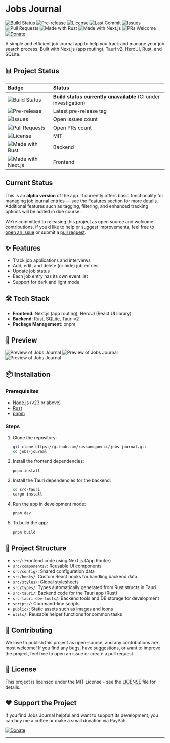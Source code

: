 # Jobs Journal

![Build Status](https://img.shields.io/github/workflow/status/rossanoguenci/jobs-journal/ci?label=Build%20Status&logo=github&color=grey)
![Pre-release](https://img.shields.io/github/v/release/rossanoguenci/jobs-journal?sort=semver)
![License](https://img.shields.io/github/license/rossanoguenci/jobs-journal)
![Last Commit](https://img.shields.io/github/last-commit/rossanoguenci/jobs-journal)
![Issues](https://img.shields.io/github/issues/rossanoguenci/jobs-journal)
![Pull Requests](https://img.shields.io/github/issues-pr/rossanoguenci/jobs-journal)
![Made with Rust](https://img.shields.io/badge/made%20with-Rust-orange)
![Made with Next.js](https://img.shields.io/badge/made%20with-Next.js-blue)
![PRs Welcome](https://img.shields.io/badge/PRs-welcome-brightgreen)
[![Donate](https://img.shields.io/badge/Donate-PayPal-blue.svg)](https://www.paypal.me/rossanoguenciuk)

A simple and efficient job journal app to help you track and manage your job search process. Built with Next.js (app routing), Tauri v2, HeroUI, Rust, and SQLite.

## 📊 Project Status

| Badge            | Status |
|:-----------------|:--------|
| ![Build Status](https://img.shields.io/github/workflow/status/rossanoguenci/jobs-journal/ci?label=Build%20Status&logo=github&color=grey) | **Build status currently unavailable** (CI under investigation) |
| ![Pre-release](https://img.shields.io/github/v/release/rossanoguenci/jobs-journal?sort=semver) | Latest pre-release tag |
| ![Issues](https://img.shields.io/github/issues/rossanoguenci/jobs-journal) | Open issues count |
| ![Pull Requests](https://img.shields.io/github/issues-pr/rossanoguenci/jobs-journal) | Open PRs count |
| ![License](https://img.shields.io/github/license/rossanoguenci/jobs-journal) | MIT |
| ![Made with Rust](https://img.shields.io/badge/made%20with-Rust-orange) | Backend |
| ![Made with Next.js](https://img.shields.io/badge/made%20with-Next.js-blue) | Frontend |

## Current Status

This is an **alpha version** of the app. It currently offers basic functionality for managing job journal entries — see the [Features](#features) section for more details. Additional features such as tagging, filtering, and enhanced tracking options will be added in due course.

We’re committed to releasing this project as open source and welcome contributions. If you’d like to help or suggest improvements, feel free to [open an issue](https://github.com/rossanoguenci/jobs-journal/issues) or submit a [pull request](https://github.com/rossanoguenci/jobs-journal/pulls).

## ✨ Features

- Track job applications and interviews
- Add, edit, and delete (or hide) job entries
- Update job status
- Each job entry has its own event list
- Support for dark and light mode

## 🛠️ Tech Stack

- **Frontend**: Next.js (app routing), HeroUI (React UI library)
- **Backend**: Rust, SQLite, Tauri v2
- **Package Management**: pnpm

## 📸 Preview

![Preview of Jobs Journal](preview/preview_1.png)
![Preview of Jobs Journal](preview/preview_2.png)
![Preview of Jobs Journal](preview/preview_3.png)


## 📦 Installation

### Prerequisites

- [Node.js](https://nodejs.org/) (v23 or above)
- [Rust](https://www.rust-lang.org/)
- [pnpm](https://pnpm.io/)

### Steps

1. Clone the repository:

    ```bash
    git clone https://github.com/rossanoguenci/jobs-journal.git
    cd jobs-journal
    ```

2. Install the frontend dependencies:

    ```bash
    pnpm install
    ```

3. Install the Tauri dependencies for the backend:

    ```bash
    cd src-tauri
    cargo install
    ```

4. Run the app in development mode:

    ```bash
    pnpm dev
    ```
   
5. To build the app:

   ```bash
   pnpm build
   ```

## 📁 Project Structure

- `src/`: Frontend code using Next.js (App Router)
- `src/components/`: Reusable UI components
- `src/config/`: Shared configuration data
- `src/hooks/`: Custom React hooks for handling backend data
- `src/styles/`: Global stylesheets
- `src/types/`: Types automatically generated from Rust structs in Tauri
- `src-tauri/`: Backend code for the Tauri app (Rust)
- `src-tauri-dev-tools/`: Backend tools and DB storage for development
- `scripts/`: Command-line scripts
- `public/`: Static assets such as images and icons
- `utils/`: Reusable helper functions for common tasks


## 🤝 Contributing

We love to publish this project as open-source, and any contributions are most welcome! If you find any bugs, have suggestions, or want to improve the project, feel free to open an issue or create a pull request.

## 📄 License

This project is licensed under the MIT License - see the [LICENSE](LICENSE.txt) file for details.

## ❤️ Support the Project

If you find Jobs Journal helpful and want to support its development, you can buy me a coffee or make a small donation via PayPal:

[![Donate](https://img.shields.io/badge/Donate-PayPal-blue.svg)](https://www.paypal.me/rossanoguenciuk)

---